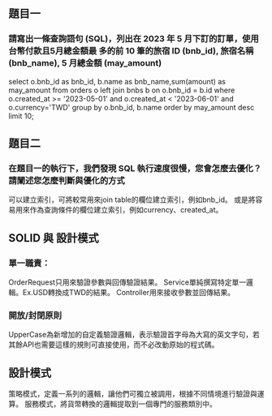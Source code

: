 ## 題目一
### 請寫出一條查詢語句 (SQL)，列出在 2023 年 5 月下訂的訂單，使用台幣付款且5月總金額最 多的前 10 筆的旅宿 ID (bnb_id), 旅宿名稱 (bnb_name), 5 月總金額 (may_amount) 
select o.bnb_id as bnb_id, b.name as bnb_name,sum(amount) as may_amount from orders o
left join bnbs b on o.bnb_id = b.id
where o.created_at >= '2023-05-01' and o.created_at < '2023-06-01' and o.currency='TWD'
group by o.bnb_id, b.name 
order by may_amount desc
limit 10;

## 題目二 
### 在題目一的執行下，我們發現 SQL 執行速度很慢，您會怎麼去優化？請闡述您怎麼判斷與優化的方式
可以建立索引，可將較常用來join table的欄位建立索引，例如bnb_id。
或是將容易用來作為查詢條件的欄位建立索引，例如currency、created_at。

## SOLID 與 設計模式
### 單一職責：
OrderRequest只用來驗證參數與回傳驗證結果。
Service單純撰寫特定單一邏輯。Ex.USD轉換成TWD的結果。
Controller用來接收參數並回傳結果。
### 開放/封閉原則
UpperCase為新增加的自定義驗證邏輯，表示驗證首字母為大寫的英文字句，若其餘API也需要這樣的規則可直接使用，而不必改動原始的程式碼。

## 設計模式
策略模式，定義一系列的邏輯，讓他們可獨立被調用，根據不同情境進行驗證與運算。
服務模式，將貨幣轉換的邏輯提取到一個專門的服務類別中。